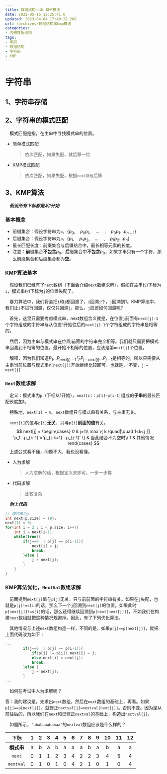 ```yaml
---
title: 数据结构——串 KMP算法
date: 2022-05-16 12:25:41.0
updated: 2023-04-04 17:40:28.208
url: /archives/数据结构串kmp算法
categories: 
- 考研数据结构
tags: 
- 考研
- 数据结构
- 字符串
- KMP
---
```




# 字符串

## 1、字符串存储

## 2、字符串的模式匹配

&emsp;模式匹配是指，在主串中寻找模式串的位置。

- 简单模式匹配

  > 依次匹配，如果失配，就后移一位

- KMP模式匹配

  > 依次匹配，如果失配，根据`next数组`后移

## 3、KMP算法

&emsp;***假设所有下标都是从1开始***

### 基本概念

- 前缀集合：假设字符串为`p`，$\{ p_0,\quad p_0p_1, \quad... \quad,\quad p_0p_1...p_{n-1}  \}$
- 后缀集合：假设字符串为`p`，$\{ p_1,\quad p_1p_2, \quad... \quad,\quad p_1p_2...p_{n}  \}$
- 最长匹配长度：前缀集合与后缀结合中，最长相等元素的长度。
- 注意：**前**缀集合**不包含**$p_n$，**后**缀集合中**不包含**$p_0$，如果字串只有一个字符，那么前缀集合和后缀集合都为**空**。

### KMP算法基本

&emsp;假设我们已经有了`next`数组（下面会介绍`next`数组求解），假如在主串(`S`)下标为`i`，模式串(`P`)下标为`j`的位置失配了。

&emsp;暴力算法中，我们将会把`i`和`j`都回溯了，`i`回溯`j`个，`j`回溯到1。KMP算法中，我们让`i`不进行回溯，仅仅只回溯`j`。那么，`j`应该如何回溯呢?

&emsp;首先，这里只需要考虑模式串，next数组含义就是，在位置`j`前面有`next[j]-1`个字符组成的字符串与从位置1开始往后的`next[j]-1`个字符组成的字符串是相等的。

&emsp;然后，因为主串与模式串在位置j前面的字符串完全相等。我们就只需要把模式串回溯到不相等的位置，最开始不相等的位置，应该是第`next[j]`个位置。

&emsp;解释，因为我们知道$P_1...P_{next[j]-1}$与$P_{j-next[j]}...P_{j-1}$是相等的，所以只需要从主串当前位置与模式串`P[next[j]]`开始继续比较即可。也就是，i不变，`j = next[j]`

### `Next`数组求解

&emsp;定义：模式串为`p`（下标从1开始），`next[i]`：`p[1]~p[i-1]`组成的**子串**的最长匹配长度**加**1。

&emsp;特殊地，`next[1] = 0`。`next`数组只与模式串有关系，与主串无关。

&emsp;`next[i]`的值与`p[i]`**无关**，只与`p[i]`**前面的值**有关。
$$
next[j] = \begin{cases}
0 & j=1\\
max \{ k \quad|\quad 1<k<j 且 'p_1...p_{k-1}'='p_{j-k+1}...p_{j-1}'  \} & 当此结合不为空时\\
1 & 其他情况
\end{cases}
$$
&emsp;上述公式看不懂，问题不大，我也没看懂。

- 人为求解

  > 人为求解的话，根据定义来即可，一步一步算

- 代码求解

  > 比较复杂

&emsp;***附上代码***

``` cpp
// 模式串为p
int next[p.size] = {0};
next[1] = 0;
for(int i = 2 ; i < p.size; i++){
    int j = next[i-1];
    while(true){
        if(j==0 || p[j] == p[i-1]){
            next[i] = j;
            break;
		}else {
            j = next[j];
        }
    }
}
```



### KMP算法优化，`NextVal`数组求解

&emsp;前面提到`next[j]`值与`p[j]`无关，只与前前面的字符串有关。如果在`j`失配，也就是`p[j]!=s[i]`的话，那么下一个`j`回溯到`next[j]`的位置。如果此时`p[next[j]]!=s[i]`的话，那么还得继续回溯到`p[next[next[j]]]`，不如我们在构建`next`数组就把这种情况规避掉。因此，有了下列优化算法。

&emsp;其他情况与上述`next`数组构造一样，不同的是，如果`p[j]==p[next[j]]`，就把上面代码改为如下：

``` cpp
...
        if(j==0 || p[j] == p[i-1]){
            if(p[j] != p[i]) next[i] = j;
            else next[i] = next[j];
            break;
		}else {
            j = next[j];
        }
...
```

&emsp;如何在考试中人为求解呢？

答：我的建议是，先求出`next`数组，然后在`next`数组的基础上，再看。如果`p[j]==p[next[j]]`，就修正`nextval[j]=nextval[next[j]]`。否则不变。因为是从前往后的，所以我们在`next`和已修正`nextval`的基础上，构造出`nextval[j]`。

&emsp;如题所示，`"ababaaababaa"`的`nextval`数组应该是什么样的？

|    下标    |  1   |  2   |  3   |  4   |  5   |  6   |  7   |  8   |  9   |  10  |  11  |  12  |
| :--------: | :--: | :--: | :--: | :--: | :--: | :--: | :--: | :--: | :--: | :--: | :--: | :--: |
| **模式串** |  a   |  b   |  a   |  b   |  a   |  a   |  a   |  b   |  a   |  b   |  a   |  a   |
|   `next`   |  0   |  1   |  1   |  2   |  3   |  4   |  2   |  2   |  3   |  4   |  5   |  4   |
| `nextval`  |  0   |  1   |  0   |  1   |  0   |  4   |  2   |  1   |  0   |  1   |  0   |  4   |